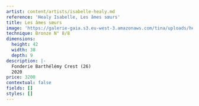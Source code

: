 ```yaml
---
artist: content/artists/isabelle-healy.md
reference: 'Healy Isabelle, Les âmes sœurs'
title: Les âmes sœurs
image: 'https://galerie-gaia.s3.eu-west-3.amazonaws.com/tina/uploads/healy-isabelle/galerie-gaia-isabelle-healy-les-ames-soeurs-laterales-h.jpg'
technique: Bronze N° 8/8
dimensions:
  height: 42
  width: 38
  depth: 9
description: |-
  Fonderie Barthélémy Crest (26)  
  2020
price: 3200
contextual: false
fields: []
styles: []
---
```


